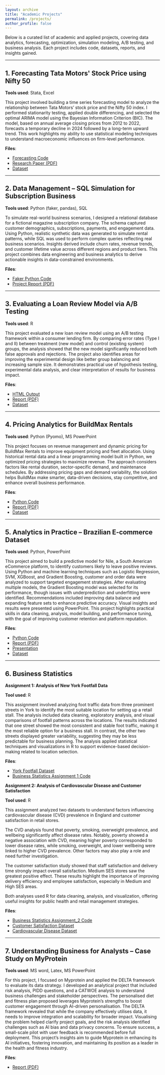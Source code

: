 ```yaml
---
layout: archive
title: "Academic Projects"
permalink: /projects/
author_profile: false
---
```



Below is a curated list of academic and applied projects, covering data analytics, forecasting, optimization, simulation modeling, A/B testing, and business analysis. Each project includes code, datasets, reports, and insights gained.

---
## 1. Forecasting Tata Motors' Stock Price using Nifty 50

**Tools used**: Stata, Excel

This project involved building a time series forecasting model to analyze the relationship between Tata Motors’ stock price and the Nifty 50 index. I performed stationarity testing, applied double differencing, and selected the optimal ARIMA model using the Bayesian Information Criterion (BIC). The model, based on annual average closing prices from 2012 to 2022, forecasts a temporary decline in 2024 followed by a long-term upward trend. This work highlights my ability to use statistical modeling techniques to understand macroeconomic influences on firm-level performance.

**Files**:
- [Forecasting Code](../assets/Time%20series%20econometrics/Forecasting%20code.txt)
- [Research Paper (PDF)](../assets/Time%20series%20econometrics/Forecasting_stock_market.pdf)
- [Dataset](../assets/Time%20series%20econometrics/Tata_motors_Nifty50.xlsx)

---

## 2. Data Management – SQL Simulation for Subscription Business

**Tools used**: Python (faker, pandas), SQL

To simulate real-world business scenarios, I designed a relational database for a fictional magazine subscription company. The schema captured customer demographics, subscriptions, payments, and engagement data. Using Python, realistic synthetic data was generated to simulate rental patterns, while SQL was used to perform complex queries reflecting real business scenarios.  Insights derived include churn rates, revenue trends, and customer lifetime value across different regions and product tiers. This project combines data engineering and business analytics to derive actionable insights in data-constrained environments.

**Files**: 
- [Faker Python Code](/assets/Data%20Management/Code/Fake%20data%20code.py)
- [Project Report (PDF)](/assets/Data%20Management/Report/Data%20Management_Report.pdf)

---

## 3. Evaluating a Loan Review Model via A/B Testing

**Tools used**: R

This project evaluated a new loan review model using an A/B testing framework within a consumer lending firm. By comparing error rates (Type I and II) between treatment (new model) and control (existing system) groups, the analysis showed that the new model significantly reduced both false approvals and rejections. The project also identifies areas for improving the experimental design like better group balancing and increasing sample size. It demonstrates practical use of hypothesis testing, experimental data analysis, and clear interpretation of results for business impact.

**Files**: 
- [HTML Output](/assets/Treatment%20control%20testing/Code/Treatment%20control%20testing.html)
- [Report (PDF)](/assets/Treatment%20control%20testing/Report/Treatment%20Control%20Testing%20Report.pdf)
- [Dataset](/assets/Treatment%20control%20testing/Data/Data.csv)

---

## 4. Pricing Analytics for BuildMax Rentals

**Tools used**: Python (Pyomo), MS PowerPoint  

This project focuses on revenue management and dynamic pricing for BuildMax Rentals to improve equipment pricing and fleet allocation. Using historical rental data and a linear programming model built in Python, we optimized pricing strategies to maximize revenue. The approach considers factors like rental duration, sector-specific demand, and maintenance schedules. By addressing pricing gaps and demand variability, the solution helps BuildMax make smarter, data-driven decisions, stay competitive, and enhance overall business performance.

**Files**:
- [Python Code](https://github.com/RishikaAgarwal2025/RishikaAgarwal2025.github.io/blob/master/assets/Pricing%20Analytics/Code.py)
- [Report (PDF)](https://github.com/RishikaAgarwal2025/RishikaAgarwal2025.github.io/blob/master/assets/Pricing%20Analytics/Report.pdf)
- [Dataset](https://github.com/RishikaAgarwal2025/RishikaAgarwal2025.github.io/blob/master/assets/Pricing%20Analytics/BuildMax_Rentals_Dataset_Updated.xlsx)

---

## 5. Analytics in Practice – Brazilian E-commerce Dataset

**Tools used**: Python, PowerPoint  

This project aimed to build a predictive model for Nile, a South American eCommerce platform, to identify customers likely to leave positive reviews. Using Python and machine learning techniques such as Logistic Regression, SVM, XGBoost, and Gradient Boosting, customer and order data were analyzed to support targeted engagement strategies. After evaluating multiple models, the Gradient Boosting model was selected for its performance, though issues with underprediction and underfitting were identified. Recommendations included improving data balance and expanding feature sets to enhance predictive accuracy. Visual insights and results were presented using PowerPoint. This project highlights practical skills in data cleaning, analysis, model building, and performance tuning, with the goal of improving customer retention and platform reputation.

**Files**:
- [Python Code](../assets/Analysis%20in%20Practice/AIP_code.ipynb)
- [Report (PDF)](../assets/Analysis%20in%20Practice/AIP_report.pdf)
- [Presentation](../assets/Analysis%20in%20Practice/AIP_presentation.pdf)
- [Dataset](../assets/Analysis%20in%20Practice/brazilian-ecommerce-dataset)

---

## 6. Business Statistics

**Assignment 1: Analysis of New York Footfall Data** 

**Tool used**: R 

This assignment involved analyzing foot traffic data from three prominent streets in York to identify the most suitable location for setting up a retail stall. The analysis included data cleaning, exploratory analysis, and visual comparisons of footfall patterns across the locations. The results indicated that one street showed the most consistent and stable foot traffic, making it the most reliable option for a business stall. In contrast, the other two streets displayed greater variability, suggesting they may be less predictable for business planning. The analysis applied statistical techniques and visualizations in R to support evidence-based decision-making related to location selection.

**Files**:
- [York Footfall Dataset](../assets/Business%20Statistics/Assignment%201/York_Footfall_data.csv)
- [Business Statistics Assignment 1 Code](../assets/Business%20Statistics/Assignment%201/Code/Business%20Statistic_Assignment1.rmd)

**Assignment 2: Analysis of Cardiovascular Disease and Customer Satisfaction**

**Tool used**: R 

This assignment analyzed two datasets to understand factors influencing cardiovascular disease (CVD) prevalence in England and customer satisfaction in retail stores.

The CVD analysis found that poverty, smoking, overweight prevalence, and wellbeing significantly affect disease rates. Notably, poverty showed a negative association with CVD, meaning higher poverty corresponded to lower disease rates, while smoking, overweight, and lower wellbeing were linked to higher CVD prevalence. Other factors may also play a role and need further investigation.

The customer satisfaction study showed that staff satisfaction and delivery time strongly impact overall satisfaction. Medium SES stores saw the greatest positive effect. These results highlight the importance of improving delivery efficiency and employee satisfaction, especially in Medium and High SES areas.

Both analyses used R for data cleaning, analysis, and visualization, offering useful insights for public health and retail management strategies.

**Files**:
- [Business Statistics Assignment_2 Code](../assets/Business%20Statistics/Assignment%202/Code/Code_Assignment.Rmd)
- [Customer Satisfaction Dataset](../assets/Business%20Statistics/Assignment%202/Dataset/cust_satisfaction.csv)
- [Cardiovascular Disease Dataset](../assets/Business%20Statistics/Assignment%202/Dataset/Cardio_Vascular_Disease.csv)

---

## 7. Understanding Business for Analysts – Case Study on MyProtein

**Tools used**: MS word, Latex, MS PowerPoint

For this project, I focused on Myprotein and applied the DELTA framework to evaluate its data strategy. I developed an analytical project that included risk analysis, PIDD questions, and a CATWOE analysis to understand business challenges and stakeholder perspectives. The personalised diet and fitness plan proposed leverages Myprotein’s strengths to boost customer engagement through AI-driven personalisation. The DELTA framework revealed that while the company effectively utilises data, it needs to improve integration and scalability for broader impact. Visualising the problem helped clarify project goals, and the risk analysis identified challenges such as AI bias and data privacy concerns. To ensure success, a small-scale pilot with user feedback is recommended before full deployment. This project’s insights aim to guide Myprotein in enhancing its AI initiatives, fostering innovation, and maintaining its position as a leader in the health and fitness industry.

**Files**:
- [Report (PDF)](../assets/Understanding%20Business%20for%20Analysts/Repoort%20-%20UBFA.pdf)
